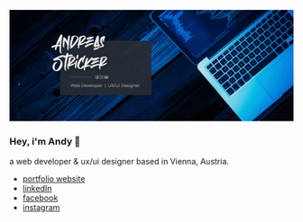 ![Andreas Stricker GitHub Profile](https://github.com/andreas-stricker/andreas-stricker/blob/main/github_profile_hero.jpg?raw=true)

### Hey, i'm Andy 👋

a web developer & ux/ui designer based in Vienna, Austria.


- <a href="https://www.andreas-stricker.at" target="_blank">portfolio website</a>
- <a href="https://www.linkedin.com/in/andreas-stricker/" target="_blank">linkedIn</a>
- <a href="https://www.facebook.com/andreas.stricker.webdev" target="_blank">facebook</a>
- <a href="https://www.instagram.com/andy.webdev" target="_blank">instagram</a>

<!--
**andreas-stricker/andreas-stricker** is a ✨ _special_ ✨ repository because its `README.md` (this file) appears on your GitHub profile.

Here are some ideas to get you started:

- 🔭 I’m currently working on ...
- 🌱 I’m currently learning ...
- 👯 I’m looking to collaborate on ...
- 🤔 I’m looking for help with ...
- 💬 Ask me about ...
- 📫 How to reach me: ...
- 😄 Pronouns: ...
- ⚡ Fun fact: ...
-->
